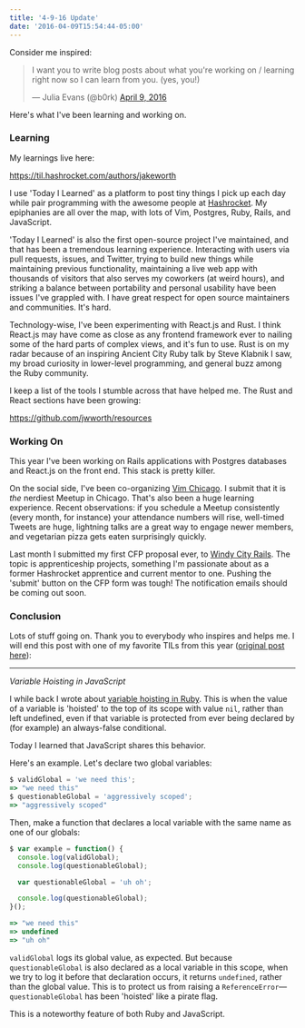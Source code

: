 ```yaml
---
title: '4-9-16 Update'
date: '2016-04-09T15:54:44-05:00'
---
```


Consider me inspired:

<blockquote class="twitter-tweet" data-lang="en"><p lang="en" dir="ltr">I want you to write blog posts about what you&#39;re working on / learning right now so I can learn from you. (yes, you!)</p>&mdash; Julia Evans (@b0rk) <a href="https://twitter.com/b0rk/status/718881881081704450">April 9, 2016</a></blockquote>
<script async src="//platform.twitter.com/widgets.js" charset="utf-8"></script>

Here's what I've been learning and working on.

### Learning

My learnings live here:

https://til.hashrocket.com/authors/jakeworth

I use 'Today I Learned' as a platform to post tiny things I pick up each day while pair programming with the awesome people at [Hashrocket](https://hashrocket.com). My epiphanies are all over the map, with lots of Vim, Postgres, Ruby, Rails, and JavaScript.

'Today I Learned' is also the first open-source project I've maintained, and that has been a tremendous learning experience. Interacting with users via pull requests, issues, and Twitter, trying to build new things while maintaining previous functionality, maintaining a live web app with thousands of visitors that also serves my coworkers (at weird hours), and striking a balance between portability and personal usability have been issues I've grappled with. I have great respect for open source maintainers and communities. It's hard.

Technology-wise, I've been experimenting with React.js and Rust. I think React.js may have come as close as any frontend framework ever to nailing some of the hard parts of complex views, and it's fun to use. Rust is on my radar because of an inspiring Ancient City Ruby talk by Steve Klabnik I saw, my broad curiosity in lower-level programming, and general buzz among the Ruby community.

I keep a list of the tools I stumble across that have helped me. The Rust and React sections have been growing:

https://github.com/jwworth/resources

### Working On

This year I've been working on Rails applications with Postgres databases and React.js on the front end. This stack is pretty killer.

On the social side, I've been co-organizing [Vim Chicago](http://www.meetup.com/Vim-Chicago/). I submit that it is *the* nerdiest Meetup in Chicago. That's also been a huge learning experience. Recent observations: if you schedule a Meetup consistently (every month, for instance) your attendance numbers will rise, well-timed Tweets are huge, lightning talks are a great way to engage newer members, and vegetarian pizza gets eaten surprisingly quickly.

Last month I submitted my first CFP proposal ever, to [Windy City Rails](https://windycityrails.com/). The topic is apprenticeship projects, something I'm passionate about as a former Hashrocket apprentice and current mentor to one. Pushing the 'submit' button on the CFP form was tough! The notification emails should be coming out soon. 

### Conclusion

Lots of stuff going on. Thank you to everybody who inspires and helps me. I will end this post with one of my favorite TILs from this year ([original post here](https://til.hashrocket.com/posts/eeedb8dda0-variable-hoisting-in-javascript)):

---

*Variable Hoisting in JavaScript*

I while back I wrote about [variable hoisting in Ruby](https://til.hashrocket.com/posts/c0c0dd4ef8-variable-hoisting-in-ruby). This is when the value of a variable is 'hoisted' to the top of its scope with value `nil`, rather than left undefined, even if that variable is protected from ever being declared by (for example) an always-false conditional.

Today I learned that JavaScript shares this behavior.

Here's an example. Let's declare two global variables:

```javascript
$ validGlobal = 'we need this';
=> "we need this"
$ questionableGlobal = 'aggressively scoped';
=> "aggressively scoped"
```

Then, make a function that declares a local variable with the same name as one of our globals:

```javascript
$ var example = function() {
  console.log(validGlobal);
  console.log(questionableGlobal);

  var questionableGlobal = 'uh oh';

  console.log(questionableGlobal);
}();

=> "we need this"
=> undefined
=> "uh oh"
```

`validGlobal` logs its global value, as expected. But because `questionableGlobal` is also declared as a local variable in this scope, when we try to log it before that declaration occurs, it returns `undefined`, rather than the global value. This is to protect us from raising a `ReferenceError`— `questionableGlobal` has been 'hoisted' like a pirate flag.

This is a noteworthy feature of both Ruby and JavaScript.
